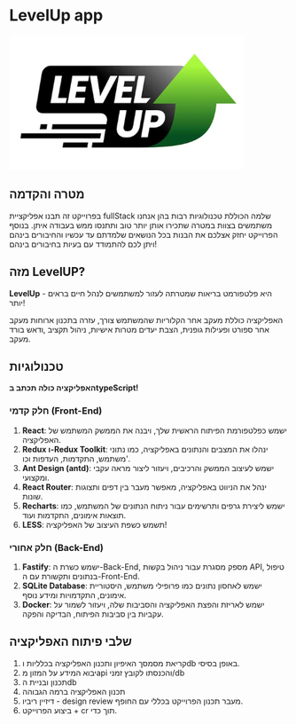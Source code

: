 # LevelUp app

![level-up logo](../../Pictures/levelUp.png)

## מטרה והקדמה

בפרוייקט זה תבנו אפליקציית fullStack שלמה הכוללת טכנולוגיות רבות בהן אנחנו משתמשים בצוות במטרה שתכירו אותן יותר טוב ותתנסו ממש בעבודה איתן.
בנוסף הפרוייקט יחזק אצלכם את הבנות בכל הנושאים שלמדתם עד עכשיו והחיבורים בינהם ויתן לכם להתמודד עם בעיות בחיבורים בינהם!

## מזה LevelUP?

**LevelUp** - היא פלטפורמט בריאות שמטרתה לעזור למשתמשים לנהל חיים בראים יותר!

האפליקציה כוללת מעקב אחר הקלוריות שהמשתמש צורך, עזרה בתכנון ארוחות מעקב אחר ספורט ופעילות גופנית, הצבת יעדים מטרות אישיות, ניהול תקציב ,ודאש בורד מעקב.

## טכנולוגיות

**האפליקציה כולה תכתב בtypeScript!**

### חלק קדמי (Front-End)

1. **React**: ישמש כפלטפורמת הפיתוח הראשית שלך, ויבנה את הממשק המשתמש של האפליקציה.
2. **Redux ו-Redux Toolkit**: ינהלו את המצבים והנתונים באפליקציה, כמו נתוני משתמש, התקדמות, העדפות וכו'.
3. **Ant Design (antd)**: ישמש לעיצוב הממשק והרכיבים, ויעזור ליצור מראה עקבי ומקצועי.
4. **React Router**: ינהל את הניווט באפליקציה, מאפשר מעבר בין דפים ותצוגות שונות.
5. **Recharts**: ישמש ליצירת גרפים ותרשימים עבור ניתוח הנתונים של המשתמש, כמו תוצאות אימונים, התקדמות ועוד.
6. **LESS**: תשמש כשפת העיצוב של האפליקציה!

### חלק אחורי (Back-End)

1. **Fastify**: ישמש כשרת ה-Back-End, מספק מסגרת עבור ניהול בקשות API, טיפול בנתונים ותקשורת עם ה-Front-End.
2. **SQLite Database**: ישמש לאחסון נתונים כמו פרופילי משתמש, היסטוריית אימונים, התקדמויות ומידע נוסף.
3. **Docker**: ישמש לאריזת והפצת האפליקציה והסביבות שלה, ויעזור לשמור על עקביות בין סביבות הפיתוח, הבדיקה והפקה.

## שלבי פיתוח האפליקציה

1. קריאת מסמסך האיפיון ותכנון האפליקציה בכלליות וdb באופן בסיסי.
2. יבוא המידע על המזון מapi והכנסתו לקובץ זמני/db
3. תכנון ובניית הdb
4. תכנון האפליקציה ברמה הגבוהה
5. דיזיין ריביו - design review מעבר תכנון הפרוייקט בכללי עם החופף.
6. ביצוע הפרוייקט + cr תוך כדי.
